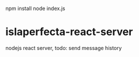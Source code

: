 npm install
node index.js
# islaperfecta-react-server
 nodejs react server, todo: send message history
